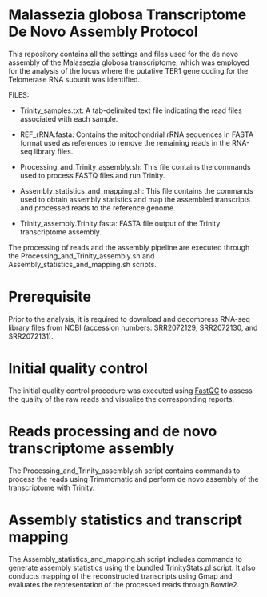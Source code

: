 # Malassezia globosa Transcriptome De Novo Assembly Protocol

This repository contains all the settings and files used for the de novo assembly of the Malassezia globosa transcriptome, which was employed for the analysis of the locus where the putative TER1 gene coding for the Telomerase RNA subunit was identified.

FILES:

- Trinity_samples.txt: A tab-delimited text file indicating the read files associated with each sample.

- REF_rRNA.fasta: Contains the mitochondrial rRNA sequences in FASTA format used as references to remove the remaining reads in the RNA-seq library files.

- Processing_and_Trinity_assembly.sh: This file contains the commands used to process FASTQ files and run Trinity.

- Assembly_statistics_and_mapping.sh: This file contains the commands used to obtain assembly statistics and map the assembled transcripts and processed reads to the reference genome.

- Trinity_assembly.Trinity.fasta: FASTA file output of the Trinity transcriptome assembly.

The processing of reads and the assembly pipeline are executed through the Processing_and_Trinity_assembly.sh and Assembly_statistics_and_mapping.sh scripts.

# Prerequisite

Prior to the analysis, it is required to download and decompress RNA-seq library files from NCBI (accession numbers: SRR2072129, SRR2072130, and SRR2072131).

# Initial quality control

The initial quality control procedure was executed using [FastQC](https://www.bioinformatics.babraham.ac.uk/projects/fastqc/) to assess the quality of the raw reads and visualize the corresponding reports.

# Reads processing and de novo transcriptome assembly

The Processing_and_Trinity_assembly.sh script contains commands to process the reads using Trimmomatic and perform de novo assembly of the transcriptome with Trinity.

# Assembly statistics and transcript mapping

The Assembly_statistics_and_mapping.sh script includes commands to generate assembly statistics using the bundled TrinityStats.pl script. It also conducts mapping of the reconstructed transcripts using Gmap and evaluates the representation of the processed reads through Bowtie2.
